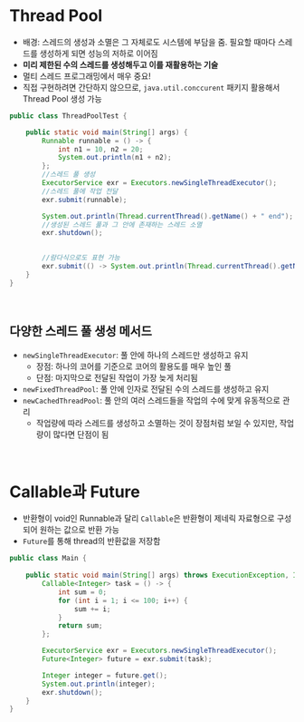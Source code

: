# Thread Pool

- 배경: 스레드의 생성과 소멸은 그 자체로도 시스템에 부담을 줌. 필요할 때마다 스레드를 생성하게 되면 성능의 저하로 이어짐
- **미리 제한된 수의 스레드를 생성해두고 이를 재활용하는 기술**
- 멀티 스레드 프로그래밍에서 매우 중요!
- 직접 구현하려면 간단하지 않으므로, `java.util.conccurent` 패키지 활용해서 Thread Pool 생성 가능

```java
public class ThreadPoolTest {

    public static void main(String[] args) {
        Runnable runnable = () -> {
            int n1 = 10, n2 = 20;
            System.out.println(n1 + n2);
        };
        //스레드 풀 생성
        ExecutorService exr = Executors.newSingleThreadExecutor();
        //스레드 풀에 작업 전달
        exr.submit(runnable);

        System.out.println(Thread.currentThread().getName() + " end");
        //생성된 스레드 풀과 그 안에 존재하는 스레드 소멸
        exr.shutdown();

        
        //람다식으로도 표현 가능
        exr.submit(() -> System.out.println(Thread.currentThread().getName() + ": " + (100*100)));
    }
}
```
<br>

## 다양한 스레드 풀 생성 메서드

- `newSingleThreadExecutor`: 풀 안에 하나의 스레드만 생성하고 유지
  - 장점: 하나의 코어를 기준으로 코어의 활용도를 매우 높인 풀
  - 단점: 마지막으로 전달된 작업이 가장 늦게 처리됨
- `newFixedThreadPool`: 풀 안에 인자로 전달된 수의 스레드를 생성하고 유지
- `newCachedThreadPool`: 풀 안의 여러 스레드들을 작업의 수에 맞게 유동적으로 관리
  - 작업량에 따라 스레드를 생성하고 소멸하는 것이 장점처럼 보일 수 있지만, 작업량이 많다면 단점이 됨

<br>

# Callable과 Future

- 반환형이 void인 Runnable과 달리 `Callable`은 반환형이 제네릭 자료형으로 구성되어 원하는 값으로 반환 가능
- `Future`를 통해 thread의 반환값을 저장함

```java
public class Main {
    
    public static void main(String[] args) throws ExecutionException, InterruptedException {
        Callable<Integer> task = () -> {
            int sum = 0;
            for (int i = 1; i <= 100; i++) {
                sum += i;
            }
            return sum;
        };

        ExecutorService exr = Executors.newSingleThreadExecutor();
        Future<Integer> future = exr.submit(task);

        Integer integer = future.get();
        System.out.println(integer);
        exr.shutdown();
    }
}
```